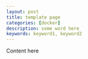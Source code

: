 ```yaml
---
layout: post
title: template page
categories: [docker]
description: some word here
keywords: keyword1, keyword2
---
```


Content here
